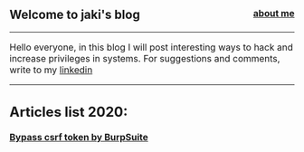 ## Welcome to jaki's blog <font size=3><a href="https://www.linkedin.com/in/sergey-budilov/" style="float: right;">about me</a> 
---

Hello everyone, in this blog I will post interesting ways to hack and increase privileges in systems. For suggestions and comments, write to my [linkedin]( https://www.linkedin.com/in/sergey-budilov/)

---

## Articles list 2020:

**[Bypass csrf token by BurpSuite](csfr-bypass-burpsuite.md)**



